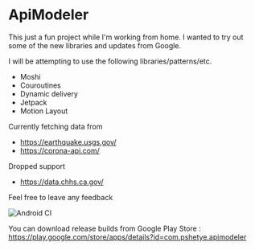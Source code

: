 # ApiModeler
This just a fun project while I'm working from home. I wanted to try out some of the new libraries and updates from Google.

I will be attempting to use the following libraries/patterns/etc.
- Moshi
- Couroutines
- Dynamic delivery
- Jetpack
- Motion Layout

Currently fetching data from 
- https://earthquake.usgs.gov/
- https://corona-api.com/

Dropped support
- https://data.chhs.ca.gov/

Feel free to leave any feedback

![Android CI](https://github.com/techeretic/ApiModeler/workflows/Android%20CI/badge.svg)

You can download release builds from Google Play Store : https://play.google.com/store/apps/details?id=com.pshetye.apimodeler
